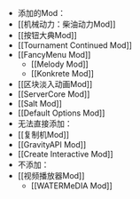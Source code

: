- 添加的Mod：
- [[机械动力：柴油动力Mod]]
- [[按钮大典Mod]]
- [[Tournament Continued Mod]]
- [[FancyMenu Mod]]
  - [[Melody Mod]]
  - [[Konkrete Mod]]
- [[区块淡入动画Mod]]
- [[ServerCore Mod]]
- [[Salt Mod]]
- [[Default Options Mod]]
- 无法直接添加：
- [[复制机Mod]]
- [[GravityAPI Mod]]
- [[Create Interactive Mod]]
- 不添加：
- [[视频播放器Mod]]
  - [[WATERMeDIA Mod]]
